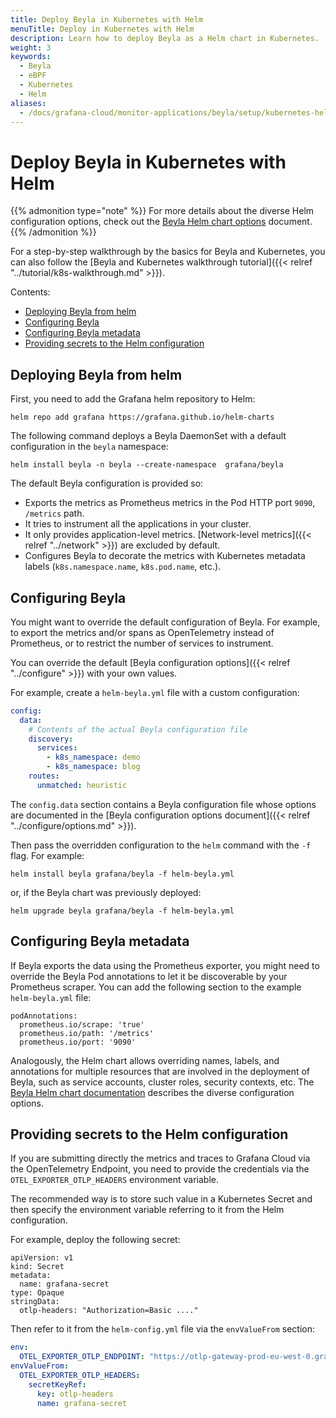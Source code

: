 ```yaml
---
title: Deploy Beyla in Kubernetes with Helm
menuTitle: Deploy in Kubernetes with Helm
description: Learn how to deploy Beyla as a Helm chart in Kubernetes.
weight: 3
keywords:
  - Beyla
  - eBPF
  - Kubernetes
  - Helm
aliases:
  - /docs/grafana-cloud/monitor-applications/beyla/setup/kubernetes-helm/
---
```


# Deploy Beyla in Kubernetes with Helm

{{% admonition type="note" %}}
For more details about the diverse Helm configuration options, check out the
[Beyla Helm chart options](https://github.com/grafana/beyla/blob/main/charts/beyla/README.md)
document.
{{% /admonition %}}

For a step-by-step walkthrough by the basics for Beyla and Kubernetes, you can also
follow the [Beyla and Kubernetes walkthrough tutorial]({{< relref "../tutorial/k8s-walkthrough.md" >}}).

Contents:

<!-- TOC -->
  * [Deploying Beyla from helm](#deploying-beyla-from-helm)
  * [Configuring Beyla](#configuring-beyla)
  * [Configuring Beyla metadata](#configuring-beyla-metadata)
  * [Providing secrets to the Helm configuration](#providing-secrets-to-the-helm-configuration)
<!-- TOC -->

## Deploying Beyla from helm

First, you need to add the Grafana helm repository to Helm:

```
helm repo add grafana https://grafana.github.io/helm-charts
```

The following command deploys a Beyla DaemonSet with a default configuration in the `beyla` namespace:

```
helm install beyla -n beyla --create-namespace  grafana/beyla
```

The default Beyla configuration is provided so:

* Exports the metrics as Prometheus metrics in the Pod HTTP port `9090`, `/metrics` path.
* It tries to instrument all the applications in your cluster.
* It only provides application-level metrics. [Network-level metrics]({{< relref "../network" >}}) are excluded by default.
* Configures Beyla to decorate the metrics with Kubernetes metadata labels (`k8s.namespace.name`, `k8s.pod.name`, etc.).

## Configuring Beyla

You might want to override the default configuration of Beyla. For example, to export the metrics and/or spans
as OpenTelemetry instead of Prometheus, or to restrict the number of services to instrument.

You can override the default [Beyla configuration options]({{< relref "../configure" >}}) with your own values.

For example, create a `helm-beyla.yml` file with a custom configuration:

```yaml
config:
  data:
    # Contents of the actual Beyla configuration file
    discovery:
      services:
        - k8s_namespace: demo
        - k8s_namespace: blog
    routes:
      unmatched: heuristic
```

The `config.data` section contains a Beyla configuration file whose options are documented in the
[Beyla configuration options document]({{< relref "../configure/options.md" >}}).

Then pass the overridden configuration to the `helm` command with the `-f` flag. For example:

```
helm install beyla grafana/beyla -f helm-beyla.yml
```

or, if the Beyla chart was previously deployed:

```
helm upgrade beyla grafana/beyla -f helm-beyla.yml
```

## Configuring Beyla metadata

If Beyla exports the data using the Prometheus exporter, you might need to override the Beyla Pod
annotations to let it be discoverable by your Prometheus scraper. You can add the following
section to the example `helm-beyla.yml` file:

```
podAnnotations:
  prometheus.io/scrape: 'true'
  prometheus.io/path: '/metrics'
  prometheus.io/port: '9090'
```

Analogously, the Helm chart allows overriding names, labels, and annotations for
multiple resources that are involved in the deployment of Beyla, such as service
accounts, cluster roles, security contexts, etc. The 
[Beyla Helm chart documentation](https://github.com/grafana/beyla/blob/main/charts/beyla/README.md)
describes the diverse configuration options.

## Providing secrets to the Helm configuration

If you are submitting directly the metrics and traces to Grafana Cloud via the
OpenTelemetry Endpoint, you need to provide the credentials via the 
`OTEL_EXPORTER_OTLP_HEADERS` environment variable.

The recommended way is to store such value in a Kubernetes Secret and then
specify the environment variable referring to it from the Helm configuration.

For example, deploy the following secret: 

```
apiVersion: v1
kind: Secret
metadata:
  name: grafana-secret
type: Opaque
stringData:
  otlp-headers: "Authorization=Basic ...."
```

Then refer to it from the `helm-config.yml` file via the `envValueFrom` section:

```yaml
env:
  OTEL_EXPORTER_OTLP_ENDPOINT: "https://otlp-gateway-prod-eu-west-0.grafana.net/otlp"
envValueFrom:
  OTEL_EXPORTER_OTLP_HEADERS:
    secretKeyRef:
      key: otlp-headers
      name: grafana-secret
```
